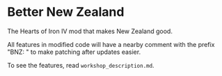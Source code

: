 # Better New Zealand
The Hearts of Iron IV mod that makes New Zealand good.

All features in modified code will have a nearby comment with the prefix "BNZ: " to make patching after updates easier.

To see the features, read `workshop_description.md`.
